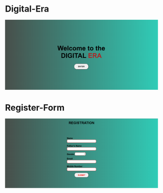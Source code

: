 # Digital-Era
![image alt](https://github.com/karimmohdrafi/Digital-Era/blob/829629268120ad5e7dac6e69c9a3e8ac9848c264/Era-FIRST.png)
# Register-Form
![image alt](https://github.com/karimmohdrafi/Digital-Era/blob/4be91ef1970c9e27768f6fd07648095c29f20099/ERA-SECOND.png)
